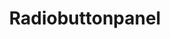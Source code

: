 ---
layout: component.njk
tags: 
    - legacy_components_it
key: radiobuttonpanel-legacy_it
title: Radiobuttonpanel
parent: legacy_components_it
image: legacy/overview/radiobuttonpanel.webp
keywords: 
order: 210
availablelanguages: 
    - de
    - en
---
